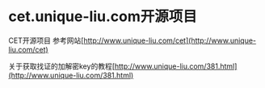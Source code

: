 # cet.unique-liu.com开源项目
CET开源项目 参考网站[http://www.unique-liu.com/cet](http://www.unique-liu.com/cet)

关于获取找证的加解密key的教程[http://www.unique-liu.com/381.html](http://www.unique-liu.com/381.html)

